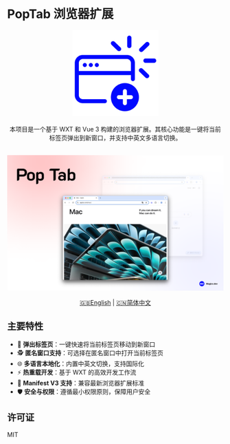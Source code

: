 # PopTab 浏览器扩展

<div align="center">
<img src="./docs/logo.png" height="200px" title="CopyRef" />
</div>

<br />

<div align="center">
本项目是一个基于 WXT 和 Vue 3 构建的浏览器扩展。其核心功能是一键将当前标签页弹出到新窗口，并支持中英文多语言切换。
</div>

<br />

![](./docs/preview.png)

<div align="center">
<a href="./README.md">🇬🇧English</a> | <a href="./README.zh-CN.md">🇨🇳简体中文</a>
</div>

## 主要特性

- 🚀 **弹出标签页**：一键快速将当前标签页移动到新窗口
- 🕵️ **匿名窗口支持**：可选择在匿名窗口中打开当前标签页
- 🌐 **多语言本地化**：内置中英文切换，支持国际化
- ⚡ **热重载开发**：基于 WXT 的高效开发工作流
- 🧩 **Manifest V3 支持**：兼容最新浏览器扩展标准
- 🛡️ **安全与权限**：遵循最小权限原则，保障用户安全

## 许可证

MIT
